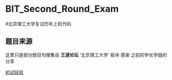 # BIT_Second_Round_Exam
#北京理工大学复试历年上机代码
## 题目来源

这里只是部分题目均搜集自 **王道论坛** ‘北京理工大学’ 板块 
感谢 之前的学长学姐的分享

[初试经验](https://github.com/Sologala/BIT_Second_Round_Exam/blob/master/考研经验/初试.md)







